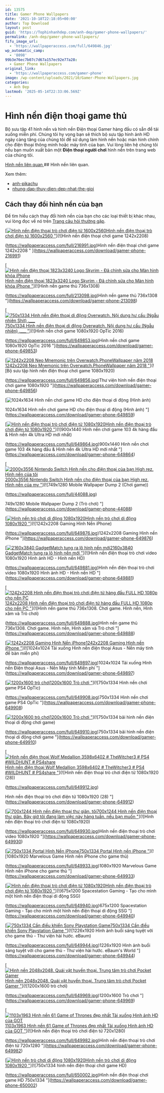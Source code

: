 ```yaml
---
id: 13575
title: Gamer Phone Wallpapers
date: '2021-10-18T22:18:05+00:00'
author: Top Download
layout: post
guid: 'https://Tophinhanhdep.com/anh-dep/gamer-phone-wallpapers/'
permalink: /anh-dep/gamer-phone-wallpapers/
fifu_image_url:
  - 'https://wallpaperaccess.com/full/649846.jpg'
wp_automatic_camp:
  - '8098'
99b3e76ec7b07c7d67a157ec92e77a28:
  - Gamer Phone Wallpapers
original_link:
  - 'https://wallpaperaccess.com/gamer-phone'
image: /wp-content/uploads/2021/10/Gamer-Phone-Wallpapers.jpg
categories:
  - Ảnh Đẹp
lastmod: '2025-05-14T22:33:06.569Z'
---
```

# Hình nền điện thoại game thủ

Bộ sưu tập 41 hình nền và hình nền Điện thoại Gamer hàng đầu có sẵn để tải xuống miễn phí. Chúng tôi hy vọng bạn sẽ thích bộ sưu tập hình ảnh HD ngày càng tăng của chúng tôi để sử dụng làm hình nền hoặc màn hình chính cho điện thoại thông minh hoặc máy tính của bạn. Vui lòng liên hệ chúng tôi nếu bạn muốn xuất bản một **Điện thoại người chơi** hình nền trên trang web của chúng tôi.

[Hình nền liên quan ](#related) ## Hình nền liên quan.

   
 Xem thêm:

   
- [anh-pikachu](https://tophinhanhdep.com/anh-anime/anh-pikachu/)
- [nhung-dap-thuy-dien-dep-nhat-the-gioi](https://tophinhanhdep.com/anh-dep/nhung-dap-thuy-dien-dep-nhat-the-gioi/)

## Cách thay đổi hình nền của bạn

Để tìm hiểu cách thay đổi hình nền của bạn cho các loại thiết bị khác nhau, vui lòng đọc về nó trên [Trang câu hỏi thường gặp](https://tophinhanhdep.com/faq/).

  
[[![Hình nền điện thoại trò chơi điện tử 1600x2560](https://wallpaperaccess.com/full/649846.jpg)Hình nền điện thoại trò chơi điện tử 1600x2560 "](https://wallpaperaccess.com/download/gamer-phone-649846)](![Hình nền điện thoại chơi game 1242x2208)

(https://wallpaperaccess.com/full/216991.jpg)Hình nền điện thoại chơi game 1242x2208 " ](https://wallpaperaccess.com/download/gamer-phone-216991)

[[![Hình nền điện thoại 1823x3240 Logo Skyrim - Đã chỉnh sửa cho Màn hình khóa iPhone](https://wallpaperaccess.com/full/459242.jpg)Hình nền điện thoại 1823x3240 Logo Skyrim - Đã chỉnh sửa cho Màn hình khóa iPhone "](https://wallpaperaccess.com/download/gamer-phone-459242)](![Hình nền game thủ 736x1308)

(https://wallpaperaccess.com/full/213098.jpg)Hình nền game thủ 736x1308 "](https://wallpaperaccess.com/download/gamer-phone-213098)

[[![750x1334 Hình nền điện thoại di động Overwatch.  Nội dung hư cấu (Ngẫu nhiên Shit) .___](https://wallpaperaccess.com/full/288155.jpg)750x1334 Hình nền điện thoại di động Overwatch. Nội dung hư cấu (Ngẫu nhiên) .\_\_\_ "](https://wallpaperaccess.com/download/gamer-phone-288155)](![Hình nền chơi game 1080x1920 OpTic 2016)

(https://wallpaperaccess.com/full/649853.jpg)Hình nền chơi game 1080x1920 OpTic 2016 "](https://wallpaperaccess.com/download/gamer-phone-649853)

[[![1242x2208 Neo Mnemonic trên Overwatch.PhoneWallpaper năm 2018](https://wallpaperaccess.com/full/649855.jpg)1242x2208 Neo Mnemonic trên Overwatch.PhoneWallpaper năm 2018 "](https://wallpaperaccess.com/download/gamer-phone-649855)](![Bộ sưu tập hình nền điện thoại chơi game 1080x1920)

(https://wallpaperaccess.com/full/649856.jpg)Thư viện hình nền điện thoại chơi game 1080x1920 "](https://wallpaperaccess.com/download/gamer-phone-649856)

[![1024x1634 Hình nền chơi game HD cho điện thoại di động (Hình ảnh)](https://wallpaperaccess.com/full/649859.jpg)

1024x1634 Hình nền chơi game HD cho điện thoại di động (Hình ảnh) "](https://wallpaperaccess.com/download/gamer-phone-649859)

[[![Hình nền điện thoại trò chơi điện tử 1080x1920](https://wallpaperaccess.com/full/649861.png)Hình nền điện thoại trò chơi điện tử 1080x1920 "](https://wallpaperaccess.com/download/gamer-phone-649861)](![900x1440 Hình nền chơi game 103 4k hàng đầu & Hình nền 4k Ultra HD mới nhất)

(https://wallpaperaccess.com/full/649864.jpg)900x1440 Hình nền chơi game 103 4k hàng đầu &amp; Hình nền 4k Ultra HD mới nhất "](https://wallpaperaccess.com/download/gamer-phone-649864)

[[![2000x3556 Nintendo Switch Hình nền cho điện thoại của bạn High rez.  Hình nền của tôi](https://wallpaperaccess.com/full/236652.png)2000x3556 Nintendo Switch Hình nền cho điện thoại của bạn High rez. Hình nền của my "](https://wallpaperaccess.com/download/gamer-phone-236652)](![749x1280 Mobile Wallpaper Dump 2 (Chơi game))

(https://wallpaperaccess.com/full/44088.jpg)

749x1280 Mobile Wallpaper Dump 2 (Trò chơi) "](https://wallpaperaccess.com/download/gamer-phone-44088)

[[![Hình nền trò chơi di động 1080x1920](https://wallpaperaccess.com/full/649875.jpg)Hình nền trò chơi di động 1080x1920 "](https://wallpaperaccess.com/download/gamer-phone-649875)](![1242x2208 Gaming Hình Nền iPhone)

(https://wallpaperaccess.com/full/649876.jpg)1242x2208 Gaming Hình nền iPhone "](https://wallpaperaccess.com/download/gamer-phone-649876)

[[![2160x3840 GadgetMatch tung ra lô hình nền mới](https://wallpaperaccess.com/full/649878.jpg)2160x3840 GadgetMatch tung ra lô hình nền mới "](https://wallpaperaccess.com/download/gamer-phone-649878)](![Hình nền điện thoại trò chơi video 1080x1920 Hình ảnh HD - Hình nền HD)

(https://wallpaperaccess.com/full/649881.jpg)Hình nền điện thoại trò chơi video 1080x1920 Hình ảnh HD - Hình nền HD "](https://wallpaperaccess.com/download/gamer-phone-649881)

[[![1242x2208 Hình nền điện thoại trò chơi điện tử hàng đầu FULL HD 1080p cho nền PC](https://wallpaperaccess.com/full/649886.jpg)1242x2208 Hình nền điện thoại trò chơi điện tử hàng đầu FULL HD 1080p cho nền PC "](https://wallpaperaccess.com/download/gamer-phone-649886)](![Hình nền game thủ 736x1308.  Chơi game.  Hình nền, Hình xăm và Trò chơi)

(https://wallpaperaccess.com/full/649888.jpg)Hình nền game thủ 736x1308. Chơi game. Hình nền, Hình xăm và Trò chơi "](https://wallpaperaccess.com/download/gamer-phone-649888)

[[![1242x2208 Gaming Hình Nền iPhone](https://wallpaperaccess.com/full/649896.jpg)1242x2208 Gaming Hình nền iPhone "](https://wallpaperaccess.com/download/gamer-phone-649896)](![1024x1024 Tải xuống Hình nền điện thoại Asus - Nền máy tính để bàn miễn phí)

(https://wallpaperaccess.com/full/649897.jpg)1024x1024 Tải xuống Hình nền Điện thoại Asus - Nền Máy tính Miễn phí "](https://wallpaperaccess.com/download/gamer-phone-649897)

[[![1200x1600 trò chơi](https://wallpaperaccess.com/full/649907.jpg)1200x1600 Trò chơi "](https://wallpaperaccess.com/download/gamer-phone-649907)](![750x1334 Hình nền chơi game PS4 OpTic)

(https://wallpaperaccess.com/full/649908.jpg)750x1334 Hình nền chơi game PS4 OpTic "](https://wallpaperaccess.com/download/gamer-phone-649908)

[[![1200x1600 trò chơi](https://wallpaperaccess.com/full/649909.jpg)1200x1600 Trò chơi "](https://wallpaperaccess.com/download/gamer-phone-649909)](![750x1334 bãi hình nền điện thoại di động chơi game)

(https://wallpaperaccess.com/full/649910.jpg)750x1334 bãi hình nền điện thoại di động chơi game "](https://wallpaperaccess.com/download/gamer-phone-649910)

[[![Hình nền điện thoại Wolf Medallion 3598x6402 # TheWitcher3 # PS4 #WILDHUNT # PS4share](https://wallpaperaccess.com/full/520012.png)Hình nền điện thoại Wolf Medallion 3598x6402 # TheWitcher3 # PS4 #WILDHUNT # PS4share "](https://wallpaperaccess.com/download/gamer-phone-520012)](![Hình nền điện thoại trò chơi điện tử 1080x1920 (28))

(https://wallpaperaccess.com/full/649912.jpg)

Hình nền điện thoại trò chơi điện tử 1080x1920 (28) "](https://wallpaperaccess.com/download/gamer-phone-649912)

[[![700x1244 Hình nền điện thoại thư giãn.  tôi](https://wallpaperaccess.com/full/649922.jpg)700x1244 Hình nền điện thoại thư giãn. Bây giờ tôi đang làm việc này hàng tuần. nếu bạn muốn "](https://wallpaperaccess.com/download/gamer-phone-649922)](![Hình nền điện thoại trò chơi điện tử 1080x1920)

(https://wallpaperaccess.com/full/649930.jpg)Hình nền điện thoại trò chơi video 1080x1920 "](https://wallpaperaccess.com/download/gamer-phone-649930)

[[![750x1334 Portal Hình Nền iPhone](https://wallpaperaccess.com/full/649931.jpg)750x1334 Portal Hình nền iPhone "](https://wallpaperaccess.com/download/gamer-phone-649931)](![1080x1920 Marvelous Game Hình nền iPhone cho game thủ)

(https://wallpaperaccess.com/full/649933.jpg)1080x1920 Marvelous Game Hình nền iPhone cho game thủ "](https://wallpaperaccess.com/download/gamer-phone-649933)

[[![Hình nền điện thoại trò chơi điện tử 1080x1920](https://wallpaperaccess.com/full/649934.jpg)Hình nền điện thoại trò chơi điện tử 1080x1920 "](https://wallpaperaccess.com/download/gamer-phone-649934)](![675x1200 Spacestation Gaming - Tạo cho mình một hình nền điện thoại di động SSG)

(https://wallpaperaccess.com/full/649940.jpg)675x1200 Spacestation Gaming - Tạo cho mình một hình nền điện thoại di động SSG "](https://wallpaperaccess.com/download/gamer-phone-649940)

[[![750x1334 Cần điều khiển Sony Playstation Game](https://wallpaperaccess.com/full/459259.jpg)750x1334 Cần điều khiển Sony Playstation Game "](https://wallpaperaccess.com/download/gamer-phone-459259)](![1226x1920 Hình ảnh buổi sáng tuyệt vời cho game thủ - Thư viện hài hước.  eBaum)

(https://wallpaperaccess.com/full/649944.jpg)1226x1920 Hình ảnh buổi sáng tuyệt vời cho game thủ - Thư viện hài hước. eBaum's World "](https://wallpaperaccess.com/download/gamer-phone-649944)

[[![Hình nền 2048x2048.  Quái vật huyền thoại.  Trung tâm trò chơi Pocket Gamer](https://wallpaperaccess.com/full/649959.jpg)Hình nền 2048x2048. Quái vật huyền thoại. Trung tâm trò chơi Pocket Gamer "](https://wallpaperaccess.com/download/gamer-phone-649959)](![1200x1600 trò chơi)

(https://wallpaperaccess.com/full/649969.jpg)1200x1600 Trò chơi "](https://wallpaperaccess.com/download/gamer-phone-649969)

[[![1103x1963 Hình nền 61 Game of Thrones đẹp nhất Tải xuống Hình ảnh HD của GOT](https://wallpaperaccess.com/full/649971.jpg)1103x1963 Hình nền 61 Game of Thrones đẹp nhất Tải xuống Hình ảnh HD của GOT "](https://wallpaperaccess.com/download/gamer-phone-649971)](![Hình nền điện thoại trò chơi điện tử 720x1280)

(https://wallpaperaccess.com/full/649982.jpg)Hình nền điện thoại trò chơi điện tử 720x1280 "](https://wallpaperaccess.com/download/gamer-phone-649982)

[[![Hình nền trò chơi di động 1080x1920](https://wallpaperaccess.com/full/650000.jpg)Hình nền trò chơi di động 1080x1920 "](https://wallpaperaccess.com/download/gamer-phone-650000)](![750x1334 hình nền điện thoại chơi game HD)

(https://wallpaperaccess.com/full/650002.jpg)Hình nền điện thoại chơi game HD 750x1334 "](https://wallpaperaccess.com/download/gamer-phone-650002)
